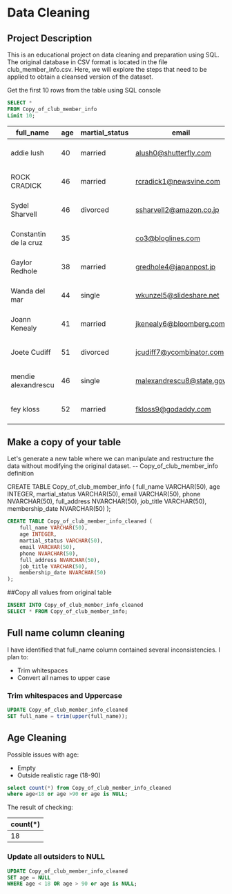 # Data Cleaning
## Project Description

This is an educational project on data cleaning and preparation using SQL. The original database in CSV format is located in the file club_member_info.csv. Here, we will explore the steps that need to be applied to obtain a cleansed version of the dataset.

Get the first 10 rows from the table using SQL console

```sql
SELECT *
FROM Copy_of_club_member_info
Limit 10;
```
|full_name|age|martial_status|email|phone|full_address|job_title|membership_date|
|---------|---|--------------|-----|-----|------------|---------|---------------|
|addie lush|40|married|alush0@shutterfly.com|254-389-8708|3226 Eastlawn Pass,Temple,Texas|Assistant Professor|7/31/2013|
|ROCK CRADICK|46|married|rcradick1@newsvine.com|910-566-2007|4 Harbort Avenue,Fayetteville,North Carolina|Programmer III|5/27/2018|
|Sydel Sharvell|46|divorced|ssharvell2@amazon.co.jp|702-187-8715|4 School Place,Las Vegas,Nevada|Budget/Accounting Analyst I|10/6/2017|
|Constantin de la cruz|35||co3@bloglines.com|402-688-7162|6 Monument Crossing,Omaha,Nebraska|Desktop Support Technician|10/20/2015|
|Gaylor Redhole|38|married|gredhole4@japanpost.jp|917-394-6001|88 Cherokee Pass,New York City,New York|Legal Assistant|5/29/2019|
|Wanda del mar|44|single|wkunzel5@slideshare.net|937-467-6942|10864 Buhler Plaza,Hamilton,Ohio|Human Resources Assistant IV|3/24/2015|
|Joann Kenealy|41|married|jkenealy6@bloomberg.com|513-726-9885|733 Hagan Parkway,Cincinnati,Ohio|Accountant IV|4/17/2013|
|Joete Cudiff|51|divorced|jcudiff7@ycombinator.com|616-617-0965|975 Dwight Plaza,Grand Rapids,Michigan|Research Nurse|11/16/2014|
|mendie alexandrescu|46|single|malexandrescu8@state.gov|504-918-4753|34 Delladonna Terrace,New Orleans,Louisiana|Systems Administrator III|3/12/1921|
|fey kloss|52|married|fkloss9@godaddy.com|808-177-0318|8976 Jackson Park,Honolulu,Hawaii|Chemical Engineer|11/5/2014|
## Make a copy of your table
Let's generate a new table where we can manipulate and restructure the data without modifying the original dataset.
-- Copy_of_club_member_info definition

CREATE TABLE Copy_of_club_member_info (
	full_name VARCHAR(50),
	age INTEGER,
	martial_status VARCHAR(50),
	email VARCHAR(50),
	phone NVARCHAR(50),
	full_address NVARCHAR(50),
	job_title VARCHAR(50),
	membership_date NVARCHAR(50)
);
```sql
CREATE TABLE Copy_of_club_member_info_cleaned (
	full_name VARCHAR(50),
	age INTEGER,
	martial_status VARCHAR(50),
	email VARCHAR(50),
	phone NVARCHAR(50),
	full_address NVARCHAR(50),
	job_title VARCHAR(50),
	membership_date NVARCHAR(50)
);
```
##Copy all values from original table
```sql
INSERT INTO Copy_of_club_member_info_cleaned 
SELECT * FROM Copy_of_club_member_info;
```
## Full name column cleaning
I have identified that full_name column contained several inconsistencies. I plan to:
+ Trim whitespaces
+ Convert all names to upper case

### Trim whitespaces and Uppercase

```sql
UPDATE Copy_of_club_member_info_cleaned
SET full_name = trim(upper(full_name));
```
## Age Cleaning
Possible issues with age:
- Empty
- Outside realistic rage (18-90)
```sql
select count(*) from Copy_of_club_member_info_cleaned
where age<18 or age >90 or age is NULL;
```
The result of checking:

|count(*)|
|--------|
|18|

### Update all outsiders to NULL
```sql
UPDATE Copy_of_club_member_info_cleaned
SET age = NULL
WHERE age < 18 OR age > 90 or age is NULL;
```

